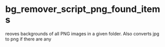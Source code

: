 # bg_remover_script_png_found_items

reoves backgrounds of all PNG images in a given folder. Also converts jpg to png if there are any

